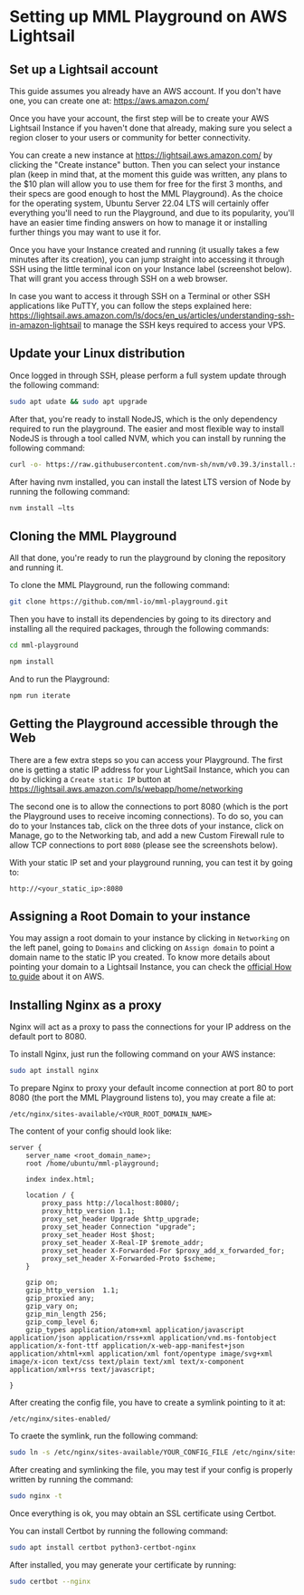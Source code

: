 # Setting up MML Playground on AWS Lightsail

## Set up a Lightsail account

This guide assumes you already have an AWS account. If you don't have one, you can create one at: <https://aws.amazon.com/>

Once you have your account, the first step will be to create your AWS Lightsail Instance if you haven't done that already, making sure you select a region closer to your users or community for better connectivity.

You can create a new instance at <https://lightsail.aws.amazon.com/> by clicking the "Create instance" button. Then you can select your instance plan (keep in mind that, at the moment this guide was written, any plans to the $10 plan will allow you to use them for free for the first 3 months, and their specs are good enough to host the MML Playground). As the choice for the operating system, Ubuntu Server 22.04 LTS will certainly offer everything you'll need to run the Playground, and due to its popularity, you'll have an easier time finding answers on how to manage it or installing further things you may want to use it for.

Once you have your Instance created and running (it usually takes a few minutes after its creation), you can jump straight into accessing it through SSH using the little terminal icon on your Instance label (screenshot below). That will grant you access through SSH on a web browser.

In case you want to access it through SSH on a Terminal or other SSH applications like PuTTY, you can follow the steps explained here: <https://lightsail.aws.amazon.com/ls/docs/en_us/articles/understanding-ssh-in-amazon-lightsail> to manage the SSH keys required to access your VPS.

## Update your Linux distribution

Once logged in through SSH, please perform a full system update through the following command:

```bash
sudo apt udate && sudo apt upgrade
```

After that, you're ready to install NodeJS, which is the only dependency required to run the playground. The easier and most flexible way to install NodeJS is through a tool called NVM, which you can install by running the following command:

```bash
curl -o- https://raw.githubusercontent.com/nvm-sh/nvm/v0.39.3/install.sh | bash
```

After having nvm installed, you can install the latest LTS version of Node by running the following command:

```bash
nvm install –lts
```

## Cloning the MML Playground

All that done, you're ready to run the playground by cloning the repository and running it.

To clone the MML Playground, run the following command:

```bash
git clone https://github.com/mml-io/mml-playground.git
```

Then you have to install its dependencies by going to its directory and installing all the required packages, through the following commands:

```bash
cd mml-playground
```

```bash
npm install
```

And to run the Playground:

 ```bash
 npm run iterate
 ```

## Getting the Playground accessible through the Web

There are a few extra steps so you can access your Playground. The first one is getting a static IP address for your LightSail Instance, which you can do by clicking a `Create static IP` button at <https://lightsail.aws.amazon.com/ls/webapp/home/networking>

The second one is to allow the connections to port 8080 (which is the port the Playground uses to receive incoming connections). To do so, you can do to your Instances tab, click on the three dots of your instance, click on Manage, go to the Networking tab, and add a new Custom Firewall rule to allow TCP connections to port `8080` (please see the screenshots below).

With your static IP set and your playground running, you can test it by going to:

`http://<your_static_ip>:8080`

## Assigning a Root Domain to your instance

You may assign a root domain to your instance by clicking in `Networking` on the left panel, going to `Domains` and clicking on `Assign domain` to point a domain name to the static IP you created. To know more details about pointing your domain to a Lightsail Instance, you can check the [official How to guide](https://lightsail.aws.amazon.com/ls/docs/en_us/articles/amazon-lightsail-routing-to-instance) about it on AWS.

## Installing Nginx as a proxy

Nginx will act as a proxy to pass the connections for your IP address on the default port to 8080.

To install Nginx, just run the following command on your AWS instance:

```bash
sudo apt install nginx
```

To prepare Nginx to proxy your default income connection at port 80 to port 8080 (the port the MML Playground listens to), you may create a file at:

`/etc/nginx/sites-available/<YOUR_ROOT_DOMAIN_NAME>`

The content of your config should look like:

```nginx
server {
    server_name <root_domain_name>;
    root /home/ubuntu/mml-playground;

    index index.html;

    location / {
        proxy_pass http://localhost:8080/;
        proxy_http_version 1.1;
        proxy_set_header Upgrade $http_upgrade;
        proxy_set_header Connection "upgrade";
        proxy_set_header Host $host;
        proxy_set_header X-Real-IP $remote_addr;
        proxy_set_header X-Forwarded-For $proxy_add_x_forwarded_for;
        proxy_set_header X-Forwarded-Proto $scheme;
    }

    gzip on;
    gzip_http_version  1.1;
    gzip_proxied any;
    gzip_vary on;
    gzip_min_length 256;
    gzip_comp_level 6;
    gzip_types application/atom+xml application/javascript application/json application/rss+xml application/vnd.ms-fontobject application/x-font-ttf application/x-web-app-manifest+json application/xhtml+xml application/xml font/opentype image/svg+xml image/x-icon text/css text/plain text/xml text/x-component application/xml+rss text/javascript;

}
```

After creating the config file, you have to create a symlink pointing to it at:

`/etc/nginx/sites-enabled/`

To craete the symlink, run the following command:

```bash
sudo ln -s /etc/nginx/sites-available/YOUR_CONFIG_FILE /etc/nginx/sites-enabled/.
```

After creating and symlinking the file, you may test if your config is properly written by running the command:

```bash
sudo nginx -t
```

Once everything is ok, you may obtain an SSL certificate using Certbot.

You can install Certbot by running the following command:

```bash
sudo apt install certbot python3-certbot-nginx
```

After installed, you may generate your certificate by running:

```bash
sudo certbot --nginx
```

